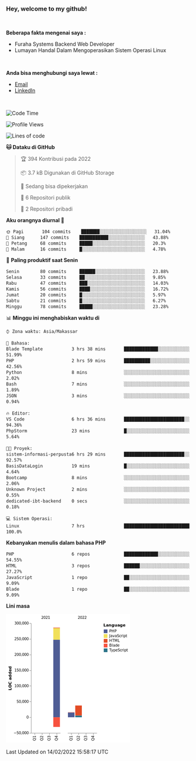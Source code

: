 <h3>Hey, welcome to my github!</h3>

<br>

<p><strong>Beberapa fakta mengenai saya :</strong></p>

<ul>
  <li>Furaha Systems Backend Web Developer</li>
  <li>Lumayan Handal Dalam Mengoperasikan Sistem Operasi Linux</li>
</ul>

<br>

<p><strong>Anda bisa menghubungi saya lewat :</strong></p>

<ul>
  <li><a href="mailto:renaldiapriyanto419@gmail.com">Email</a></li>
  <li><a href="https://www.linkedin.com/in/renaldi-kadang-314314206/">LinkedIn</a></li>
</ul>

<br>

<!--START_SECTION:waka-->
![Code Time](http://img.shields.io/badge/Code%20Time-7%20hrs%2055%20mins-blue)

![Profile Views](http://img.shields.io/badge/Profil%20dilihat-93-blue)

![Lines of code](https://img.shields.io/badge/Sejak%20Hello%20World%20aku%20telah%20menulis-271%20Thousand%20baris%20kode-blue)

**🐱 Dataku di GitHub** 

> 🏆 394 Kontribusi pada 2022
 > 
> 📦 3.7 kB Digunakan di GitHub Storage 
 > 
> 💼 Sedang bisa dipekerjakan
 > 
> 📜 6 Repositori publik 
 > 
> 🔑 2 Repositori pribadi  
 > 
**Aku orangnya diurnal 🐤** 

```text
🌞 Pagi       104 commits    ███████░░░░░░░░░░░░░░░░░░   31.04% 
🌆 Siang      147 commits    ███████████░░░░░░░░░░░░░░   43.88% 
🌃 Petang     68 commits     █████░░░░░░░░░░░░░░░░░░░░   20.3% 
🌙 Malam      16 commits     █░░░░░░░░░░░░░░░░░░░░░░░░   4.78%

```
📅 **Paling produktif saat Senin** 

```text
Senin        80 commits     ██████░░░░░░░░░░░░░░░░░░░   23.88% 
Selasa       33 commits     ██░░░░░░░░░░░░░░░░░░░░░░░   9.85% 
Rabu         47 commits     ███░░░░░░░░░░░░░░░░░░░░░░   14.03% 
Kamis        56 commits     ████░░░░░░░░░░░░░░░░░░░░░   16.72% 
Jumat        20 commits     █░░░░░░░░░░░░░░░░░░░░░░░░   5.97% 
Sabtu        21 commits     █░░░░░░░░░░░░░░░░░░░░░░░░   6.27% 
Minggu       78 commits     █████░░░░░░░░░░░░░░░░░░░░   23.28%

```


📊 **Minggu ini menghabiskan waktu di** 

```text
⌚︎ Zona waktu: Asia/Makassar

💬 Bahasa: 
Blade Template           3 hrs 38 mins       █████████████░░░░░░░░░░░░   51.99% 
PHP                      2 hrs 59 mins       ██████████░░░░░░░░░░░░░░░   42.56% 
Python                   8 mins              ░░░░░░░░░░░░░░░░░░░░░░░░░   2.02% 
Bash                     7 mins              ░░░░░░░░░░░░░░░░░░░░░░░░░   1.89% 
JSON                     3 mins              ░░░░░░░░░░░░░░░░░░░░░░░░░   0.94%

🔥 Editor: 
VS Code                  6 hrs 36 mins       ███████████████████████░░   94.36% 
PhpStorm                 23 mins             █░░░░░░░░░░░░░░░░░░░░░░░░   5.64%

🐱‍💻 Proyek: 
sistem-informasi-perpusta6 hrs 29 mins       ███████████████████████░░   92.57% 
BasisDataLogin           19 mins             █░░░░░░░░░░░░░░░░░░░░░░░░   4.64% 
Bootcamp                 8 mins              ░░░░░░░░░░░░░░░░░░░░░░░░░   2.06% 
Unknown Project          2 mins              ░░░░░░░░░░░░░░░░░░░░░░░░░   0.55% 
dedicated-ibt-backend    0 secs              ░░░░░░░░░░░░░░░░░░░░░░░░░   0.18%

💻 Sistem Operasi: 
Linux                    7 hrs               █████████████████████████   100.0%

```

**Kebanyakan menulis dalam bahasa PHP** 

```text
PHP                      6 repos             █████████████░░░░░░░░░░░░   54.55% 
HTML                     3 repos             ██████░░░░░░░░░░░░░░░░░░░   27.27% 
JavaScript               1 repo              ██░░░░░░░░░░░░░░░░░░░░░░░   9.09% 
Blade                    1 repo              ██░░░░░░░░░░░░░░░░░░░░░░░   9.09%

```


**Lini masa**

![Chart not found](https://raw.githubusercontent.com/Sylent-Sys/Sylent-Sys/main/charts/bar_graph.png) 


 Last Updated on 14/02/2022 15:58:17 UTC
<!--END_SECTION:waka-->
